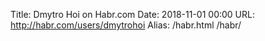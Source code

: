 Title: Dmytro Hoi on Habr.com
Date: 2018-11-01 00:00
URL: http://habr.com/users/dmytrohoi
Alias: /habr.html
        /habr/